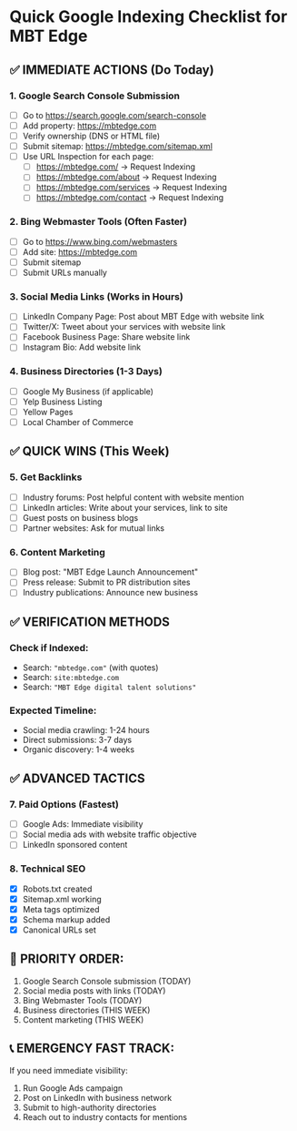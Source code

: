 # Quick Google Indexing Checklist for MBT Edge

## ✅ IMMEDIATE ACTIONS (Do Today)

### 1. Google Search Console Submission
- [ ] Go to https://search.google.com/search-console
- [ ] Add property: https://mbtedge.com
- [ ] Verify ownership (DNS or HTML file)
- [ ] Submit sitemap: https://mbtedge.com/sitemap.xml
- [ ] Use URL Inspection for each page:
  - [ ] https://mbtedge.com/ → Request Indexing
  - [ ] https://mbtedge.com/about → Request Indexing
  - [ ] https://mbtedge.com/services → Request Indexing
  - [ ] https://mbtedge.com/contact → Request Indexing

### 2. Bing Webmaster Tools (Often Faster)
- [ ] Go to https://www.bing.com/webmasters
- [ ] Add site: https://mbtedge.com
- [ ] Submit sitemap
- [ ] Submit URLs manually

### 3. Social Media Links (Works in Hours)
- [ ] LinkedIn Company Page: Post about MBT Edge with website link
- [ ] Twitter/X: Tweet about your services with website link
- [ ] Facebook Business Page: Share website link
- [ ] Instagram Bio: Add website link

### 4. Business Directories (1-3 Days)
- [ ] Google My Business (if applicable)
- [ ] Yelp Business Listing
- [ ] Yellow Pages
- [ ] Local Chamber of Commerce

## ✅ QUICK WINS (This Week)

### 5. Get Backlinks
- [ ] Industry forums: Post helpful content with website mention
- [ ] LinkedIn articles: Write about your services, link to site
- [ ] Guest posts on business blogs
- [ ] Partner websites: Ask for mutual links

### 6. Content Marketing
- [ ] Blog post: "MBT Edge Launch Announcement"
- [ ] Press release: Submit to PR distribution sites
- [ ] Industry publications: Announce new business

## ✅ VERIFICATION METHODS

### Check if Indexed:
- Search: `"mbtedge.com"` (with quotes)
- Search: `site:mbtedge.com`
- Search: `"MBT Edge digital talent solutions"`

### Expected Timeline:
- Social media crawling: 1-24 hours
- Direct submissions: 3-7 days
- Organic discovery: 1-4 weeks

## ✅ ADVANCED TACTICS

### 7. Paid Options (Fastest)
- [ ] Google Ads: Immediate visibility
- [ ] Social media ads with website traffic objective
- [ ] LinkedIn sponsored content

### 8. Technical SEO
- [x] Robots.txt created
- [x] Sitemap.xml working
- [x] Meta tags optimized
- [x] Schema markup added
- [x] Canonical URLs set

## 🎯 PRIORITY ORDER:
1. Google Search Console submission (TODAY)
2. Social media posts with links (TODAY)
3. Bing Webmaster Tools (TODAY)
4. Business directories (THIS WEEK)
5. Content marketing (THIS WEEK)

## 📞 EMERGENCY FAST TRACK:
If you need immediate visibility:
1. Run Google Ads campaign
2. Post on LinkedIn with business network
3. Submit to high-authority directories
4. Reach out to industry contacts for mentions
